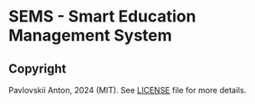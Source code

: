# SEMS - Smart Education Management System

## Copyright

Pavlovskii Anton, 2024 (MIT). See [LICENSE](LICENSE) file for more details.
